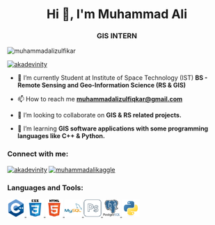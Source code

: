 <h1 align="center">Hi 👋, I'm Muhammad Ali </h1>
<h3 align="center">GIS INTERN</h3>

<p align="left"> <img src="https://komarev.com/ghpvc/?username=muhammadalizulfikar&label=Profile%20views&color=0e75b6&style=flat" alt="muhammadalizulfikar" /> </p>

<p align="left"> <a href="https://twitter.com/akadevinity" target="blank"><img src="https://img.shields.io/twitter/follow/akadevinity?logo=twitter&style=for-the-badge" alt="akadevinity" /></a> </p>

- 🔭 I’m currently Student at Institute of Space Technology (IST) **BS - Remote Sensing and Geo-Information Science (RS & GIS)**

- 📫 How to reach me **muhammadalizulfiqkar@gmail.com**

- 👯 I’m looking to collaborate on **GIS & RS related projects.**

- 🌱 I’m learning **GIS software applications with some programming languages like C++ & Python.**

<h3 align="left">Connect with me:</h3>
<p align="left">
<a href="https://twitter.com/akadevinity" target="blank"><img align="center" src="https://raw.githubusercontent.com/rahuldkjain/github-profile-readme-generator/master/src/images/icons/Social/twitter.svg" alt="akadevinity" height="30" width="40" /></a>
<a href="https://kaggle.com/muhammadalikaggle" target="blank"><img align="center" src="https://raw.githubusercontent.com/rahuldkjain/github-profile-readme-generator/master/src/images/icons/Social/kaggle.svg" alt="muhammadalikaggle" height="30" width="40" /></a>
</p>

<h3 align="left">Languages and Tools:</h3>
<p align="left"> <a href="https://www.w3schools.com/cpp/" target="_blank" rel="noreferrer"> <img src="https://raw.githubusercontent.com/devicons/devicon/master/icons/cplusplus/cplusplus-original.svg" alt="cplusplus" width="40" height="40"/> </a> <a href="https://www.w3schools.com/css/" target="_blank" rel="noreferrer"> <img src="https://raw.githubusercontent.com/devicons/devicon/master/icons/css3/css3-original-wordmark.svg" alt="css3" width="40" height="40"/> </a> <a href="https://www.w3.org/html/" target="_blank" rel="noreferrer"> <img src="https://raw.githubusercontent.com/devicons/devicon/master/icons/html5/html5-original-wordmark.svg" alt="html5" width="40" height="40"/> </a> <a href="https://www.mysql.com/" target="_blank" rel="noreferrer"> <img src="https://raw.githubusercontent.com/devicons/devicon/master/icons/mysql/mysql-original-wordmark.svg" alt="mysql" width="40" height="40"/> </a> <a href="https://www.photoshop.com/en" target="_blank" rel="noreferrer"> <img src="https://raw.githubusercontent.com/devicons/devicon/master/icons/photoshop/photoshop-line.svg" alt="photoshop" width="40" height="40"/> </a> <a href="https://www.postgresql.org" target="_blank" rel="noreferrer"> <img src="https://raw.githubusercontent.com/devicons/devicon/master/icons/postgresql/postgresql-original-wordmark.svg" alt="postgresql" width="40" height="40"/> </a> <a href="https://www.python.org" target="_blank" rel="noreferrer"> <img src="https://raw.githubusercontent.com/devicons/devicon/master/icons/python/python-original.svg" alt="python" width="40" height="40"/> </a> </p>
